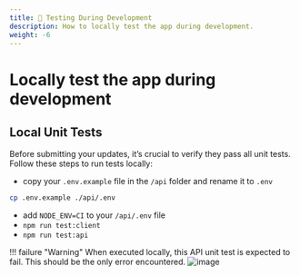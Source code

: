 ```yaml
---
title: 🧪 Testing During Development
description: How to locally test the app during development.
weight: -6
---
```


# Locally test the app during development

## Local Unit Tests

Before submitting your updates, it’s crucial to verify they pass all unit tests. Follow these steps to run tests locally:

- copy your `.env.example` file in the `/api` folder and rename it to `.env`
```bash
cp .env.example ./api/.env
```
- add `NODE_ENV=CI` to your `/api/.env` file
- `npm run test:client`
- `npm run test:api`

!!! failure "Warning"
    When executed locally, this API unit test is expected to fail. This should be the only error encountered.
    ![image](https://github.com/danny-avila/LibreChat/assets/32828263/d222034c-9c3a-4764-b972-39e954c92170)


